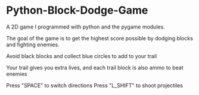 # Python-Block-Dodge-Game
A 2D game I programmed with python and the pygame modules.

The goal of the game is to get the highest score possible by dodging blocks and fighting enemies.

Avoid black blocks and collect blue circles to add to your trail

Your trail gives you extra lives, and each trail block is also ammo to beat enemies

Press "SPACE" to switch directions
Press "L_SHIFT" to shoot projectiles



